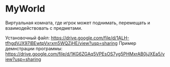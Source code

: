 # MyWorld

Виртуальная комната, где игрок может поднимать, перемещать и взаимодействовать с предметами.

Установочный файл: https://drive.google.com/file/d/1ALH-tfhgdVJX97lBEwtpVxrxm5WQZjHE/view?usp=sharing
Пример демнстрации программы: https://drive.google.com/file/d/1KG6ZGAq5VPEsOS7yg5PHMxrAB0jJXEa5/view?usp=sharing
